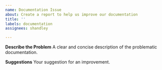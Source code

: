 ```yaml
---
name: Documentation Issue
about: Create a report to help us improve our documentation
title: ''
labels: documentation
assignees: shandley

---
```


**Describe the Problem**
A clear and concise description of the problematic documentation.

**Suggestions**
Your suggestion for an improvement.
